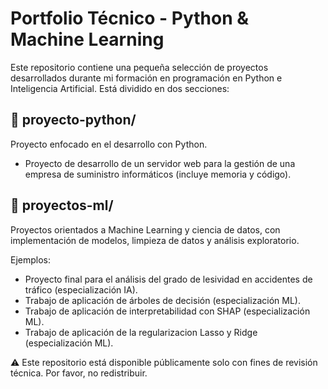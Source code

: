 # Portfolio Técnico - Python & Machine Learning

Este repositorio contiene una pequeña selección de proyectos desarrollados durante mi formación en programación en Python e Inteligencia Artificial. Está dividido en dos secciones:

## 📂 proyecto-python/
Proyecto enfocado en el desarrollo con Python.
- Proyecto de desarrollo de un servidor web para la gestión de una empresa de suministro informáticos (incluye memoria y código).

## 📂 proyectos-ml/
Proyectos orientados a Machine Learning y ciencia de datos, con implementación de modelos, limpieza de datos y análisis exploratorio.

Ejemplos:
- Proyecto final para el análisis del grado de lesividad en accidentes de tráfico (especialización IA).
- Trabajo de aplicación de árboles de decisión (especialización ML).
- Trabajo de aplicación de interpretabilidad con SHAP (especialización ML).
- Trabajo de aplicación de la regularizacion Lasso y Ridge (especialización ML).

⚠️ Este repositorio está disponible públicamente solo con fines de revisión técnica. Por favor, no redistribuir.
